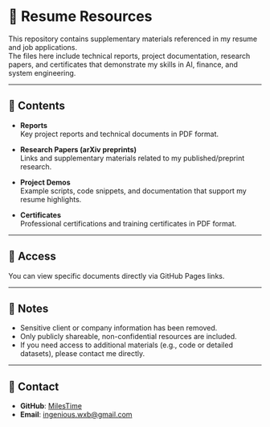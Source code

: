 # 📂 Resume Resources

This repository contains supplementary materials referenced in my resume and job applications.  
The files here include technical reports, project documentation, research papers, and certificates that demonstrate my skills in AI, finance, and system engineering.

---

## 🔹 Contents

- **Reports**  
  Key project reports and technical documents in PDF format.

- **Research Papers (arXiv preprints)**  
  Links and supplementary materials related to my published/preprint research.

- **Project Demos**  
  Example scripts, code snippets, and documentation that support my resume highlights.

- **Certificates**  
  Professional certifications and training certificates in PDF format.

---

## 🔹 Access

You can view specific documents directly via GitHub Pages links.

---

## 🔹 Notes

- Sensitive client or company information has been removed.  
- Only publicly shareable, non-confidential resources are included.  
- If you need access to additional materials (e.g., code or detailed datasets), please contact me directly.  

---

## 🔹 Contact

- **GitHub**: [MilesTime](https://github.com/MilesTime)  
- **Email**: ingenious.wxb@gmail.com



